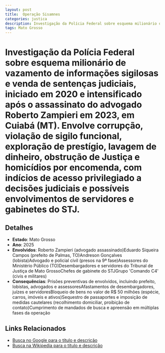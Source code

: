 ```yaml
---
layout: post
title:  Operação Sisamnes
categories: justica
description: Investigação da Polícia Federal sobre esquema milionário de vazamento de informações sigilosas e venda de sentenças judiciais✧ iniciado em 2020 e intensificado após o assassinato do advogado Roberto Zampieri em 2023✧ em Cuiabá (MT). Envolve corrupção✧ violação de sigilo funcional✧ exploração de prestígio✧ lavagem de dinheiro✧ obstrução de Justiça e homicídios por encomenda✧ com indícios de acesso privilegiado a decisões judiciais e possíveis envolvimentos de servidores e gabinetes do STJ.Roberto Zampieri (advogado assassinado)Eduardo Siqueira Campos (prefeito de Palmas✧ TO)Andreson Gonçalves (lobista)Advogado e policial civil (presos na 9ª fase)Assessores do Ministério Público (TO)Desembargadores e servidores do Tribunal de Justiça de Mato GrossoChefes de gabinete do STJGrupo 'Comando C4' (civis e militares)
tags: Mato Grosso
---
```


# Investigação da Polícia Federal sobre esquema milionário de vazamento de informações sigilosas e venda de sentenças judiciais, iniciado em 2020 e intensificado após o assassinato do advogado Roberto Zampieri em 2023, em Cuiabá (MT). Envolve corrupção, violação de sigilo funcional, exploração de prestígio, lavagem de dinheiro, obstrução de Justiça e homicídios por encomenda, com indícios de acesso privilegiado a decisões judiciais e possíveis envolvimentos de servidores e gabinetes do STJ.

## Detalhes
- **Estado**: Mato Grosso
- **Ano**: 2025
- **Envolvidos**:
Roberto Zampieri (advogado assassinado)Eduardo Siqueira Campos (prefeito de Palmas, TO)Andreson Gonçalves (lobista)Advogado e policial civil (presos na 9ª fase)Assessores do Ministério Público (TO)Desembargadores e servidores do Tribunal de Justiça de Mato GrossoChefes de gabinete do STJGrupo 'Comando C4' (civis e militares)
- **Consequências**:
Prisões preventivas de envolvidos, incluindo prefeito, lobistas, advogados e assessoresAfastamentos de desembargadores, juízes e servidoresBloqueio de bens no valor de R$ 50 milhões (espécie, carros, imóveis e ativos)Sequestro de passaportes e imposição de medidas cautelares (recolhimento domiciliar, proibição de contato)Cumprimento de mandados de busca e apreensão em múltiplas fases da operação

## Links Relacionados
- [Busca no Google para o título e descrição](https://www.google.com/search?q=Opera%C3%A7%C3%A3o%20Sisamnes%20Investiga%C3%A7%C3%A3o%20da%20Pol%C3%ADcia%20Federal%20sobre%20esquema%20milion%C3%A1rio%20de%20vazamento%20de%20informa%C3%A7%C3%B5es%20sigilosas%20e%20venda%20de%20senten%C3%A7as%20judiciais%2C%20iniciado%20em%202020%20e%20intensificado%20ap%C3%B3s%20o%20assassinato%20do%20advogado%20Roberto%20Zampieri%20em%202023%2C%20em%20Cuiab%C3%A1%20%28MT%29.%20Envolve%20corrup%C3%A7%C3%A3o%2C%20viola%C3%A7%C3%A3o%20de%20sigilo%20funcional%2C%20explora%C3%A7%C3%A3o%20de%20prest%C3%ADgio%2C%20lavagem%20de%20dinheiro%2C%20obstru%C3%A7%C3%A3o%20de%20Justi%C3%A7a%20e%20homic%C3%ADdios%20por%20encomenda%2C%20com%20ind%C3%ADcios%20de%20acesso%20privilegiado%20a%20decis%C3%B5es%20judiciais%20e%20poss%C3%ADveis%20envolvimentos%20de%20servidores%20e%20gabinetes%20do%20STJ.%20Mato%20Grosso)
- [Busca na Wikipedia para o título e descrição](https://en.wikipedia.org/w/index.php?search=Opera%C3%A7%C3%A3o%20Sisamnes%20Investiga%C3%A7%C3%A3o%20da%20Pol%C3%ADcia%20Federal%20sobre%20esquema%20milion%C3%A1rio%20de%20vazamento%20de%20informa%C3%A7%C3%B5es%20sigilosas%20e%20venda%20de%20senten%C3%A7as%20judiciais%2C%20iniciado%20em%202020%20e%20intensificado%20ap%C3%B3s%20o%20assassinato%20do%20advogado%20Roberto%20Zampieri%20em%202023%2C%20em%20Cuiab%C3%A1%20%28MT%29.%20Envolve%20corrup%C3%A7%C3%A3o%2C%20viola%C3%A7%C3%A3o%20de%20sigilo%20funcional%2C%20explora%C3%A7%C3%A3o%20de%20prest%C3%ADgio%2C%20lavagem%20de%20dinheiro%2C%20obstru%C3%A7%C3%A3o%20de%20Justi%C3%A7a%20e%20homic%C3%ADdios%20por%20encomenda%2C%20com%20ind%C3%ADcios%20de%20acesso%20privilegiado%20a%20decis%C3%B5es%20judiciais%20e%20poss%C3%ADveis%20envolvimentos%20de%20servidores%20e%20gabinetes%20do%20STJ.%20Mato%20Grosso)
